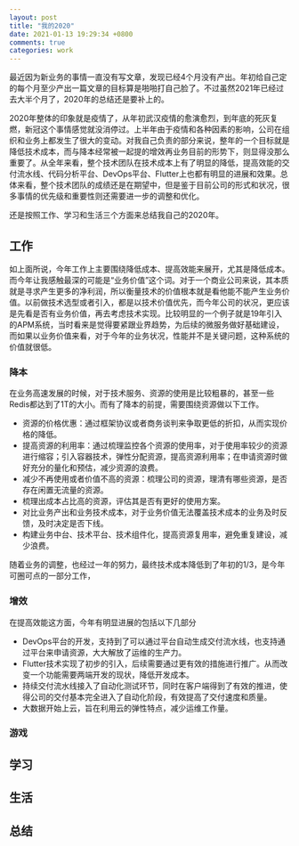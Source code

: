 ```yaml
---
layout: post
title: "我的2020"
date: 2021-01-13 19:29:34 +0800
comments: true
categories: work
---
```


最近因为新业务的事情一直没有写文章，发现已经4个月没有产出。年初给自己定的每个月至少产出一篇文章的目标算是啪啪打自己脸了。不过虽然2021年已经过去大半个月了，2020年的总结还是要补上的。

<!--more-->

2020年整体的印象就是疫情了，从年初武汉疫情的愈演愈烈，到年底的死灰复燃，新冠这个事情感觉就没消停过。上半年由于疫情和各种因素的影响，公司在组织和业务上都发生了很大的变动。对我自己负责的部分来说，整年的一个目标就是降低技术成本，而与降本经常被一起提的增效再业务目前的形势下，则显得没那么重要了。从全年来看，整个技术团队在技术成本上有了明显的降低，提高效能的交付流水线、代码分析平台、DevOps平台、Flutter上也都有明显的进展和效果。总体来看，整个技术团队的成绩还是在期望中，但是鉴于目前公司的形式和状况，很多事情的优先级和重要性则还需要进一步的调整和优化。

还是按照工作、学习和生活三个方面来总结我自己的2020年。

## 工作

如上面所说，今年工作上主要围绕降低成本、提高效能来展开，尤其是降低成本。而今年让我感触最深的可能是“业务价值”这个词。对于一个商业公司来说，其本质就是寻求产生更多的净利润，所以衡量技术的价值根本就是看他能不能产生业务价值。以前做技术选型或者引入，都是以技术价值优先，而今年公司的状况，更应该是先看是否有业务价值，再去考虑技术实现。比较明显的一个例子就是19年引入的APM系统，当时看来是觉得要紧跟业界趋势，为后续的微服务做好基础建设，而如果以业务价值来看，对于今年的业务状况，性能并不是关键问题，这种系统的价值就很低。

### 降本

在业务高速发展的时候，对于技术服务、资源的使用是比较粗暴的，甚至一些Redis都达到了1T的大小。而有了降本的前提，需要围绕资源做以下工作。

- 资源的价格优惠：通过框架协议或者商务谈判来争取更低的折扣，从而实现价格的降低。
- 提高资源的利用率：通过梳理监控各个资源的使用率，对于使用率较少的资源进行缩容；引入容器技术，弹性分配资源，提高资源利用率；在申请资源时做好充分的量化和预估，减少资源的浪费。
- 减少不再使用或者价值不高的资源：梳理公司的资源，理清有哪些资源，是否存在闲置无流量的资源。
- 梳理出成本占比高的资源，评估其是否有更好的使用方案。
- 对比业务产出和业务技术成本，对于业务价值无法覆盖技术成本的业务及时反馈，及时决定是否下线。
- 构建业务中台、技术平台、技术组件化，提高资源复用率，避免重复建设，减少浪费。

随着业务的调整，也经过一年的努力，最终技术成本降低到了年初的1/3，是今年可圈可点的一部分工作，

### 增效

在提高效能这方面，今年有明显进展的包括以下几部分

- DevOps平台的开发，支持到了可以通过平台自动生成交付流水线，也支持通过平台来申请资源，大大解放了运维的生产力。
- Flutter技术实现了初步的引入，后续需要通过更有效的措施进行推广。从而改变一个功能需要两端开发的现状，降低开发成本。
- 持续交付流水线接入了自动化测试环节，同时在客户端得到了有效的推进，使得公司的交付基本完全进入了自动化阶段，有效提高了交付速度和质量。
- 大数据开始上云，旨在利用云的弹性特点，减少运维工作量。

### 游戏



## 学习

## 生活

## 总结